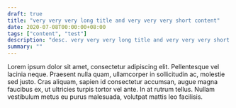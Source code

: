 ```yaml
---
draft: true
title: "very very very long title and very very very short content"
date: 2020-07-08T00:00:00+08:00
tags: ["content", "test"]
description: "desc. very very very long title and very very very short content"
summary: ""
---
```


Lorem ipsum dolor sit amet, consectetur adipiscing elit. Pellentesque vel lacinia neque. Praesent nulla quam, ullamcorper in sollicitudin ac, molestie sed justo. Cras aliquam, sapien id consectetur accumsan, augue magna faucibus ex, ut ultricies turpis tortor vel ante. In at rutrum tellus. Nullam vestibulum metus eu purus malesuada, volutpat mattis leo facilisis.
